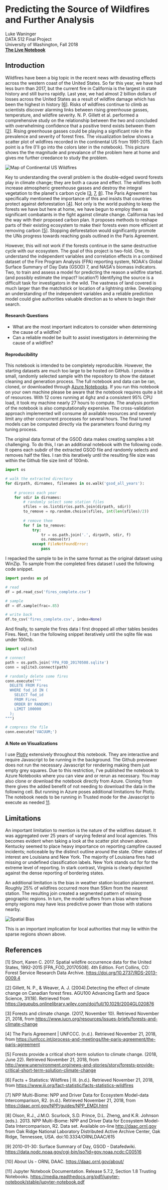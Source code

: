# Predicting the Source of Wildfires and Further Analysis
Luke Waninger  
DATA 512 Final Project  
University of Washington, Fall 2018  
__[The Live Notebook](https://notebooks.azure.com/lukewaninger/projects/wildfires)__

## Introduction
Wildfires have been a big topic in the recent news with devasting effects across the western coast of the United States. So far this year, we have had less burn than 2017, but the current fire in California is the largest in state history and still burns rapidly. Last year, we had almost 2 billion dollars of losses across the United States as a result of wildfire damage which has been the highest in history [[6](https://www.iii.org/fact-statistic/facts-statistics-wildfires)]. Risks of wildfires continue to climb as scientists discover alarming links between rising greenhouse gasses, temperature, and wildfire severity. N. P. Gillett et al. performed a comprehensive study on the relationship between the two and concluded with overwhelming confidence that a positive trend exists between them [[2](https://agupubs.onlinelibrary.wiley.com/doi/full/10.1029/2004GL020876)]. Rising greenhouse gasses could be playing a significant role in the prevalence and severity of forest fires. The visualization below shows a scatter plot of wildfires recorded in the continental US from 1991-2015. Each point is a fire (I'll go into the colors later in the notebook). This picture shows the the magnitude and prevalance of the problem here at home and gives me further creedance to study the problem.

![Map of Continental US Wildfires](https://github.com/lukeWaninger/hcds-final/blob/master/images/all_fires_map.JPG "Map of Continental US Wildfires")

Key to understanding the overall problem is the double-edged sword forests play in climate change; they are both a cause and effect. The wildfires both increase atmospheric greenhouse gasses and destroy the integral vegetation to the planet's carbon cycle [[3](https://www.iucn.org/resources/issues-briefs/forests-and-climate-change), [7](https://daac.ornl.gov/NPP/guides/NPP_EMDI.html), [8](http://daac.ornl.gov/)]. The Paris Agreement has specifically mentioned the importance of this and insists that countries protect against deforestation [[4](https://unfccc.int/process-and-meetings/the-paris-agreement/the-paris-agreement)]. Not only is the world pushing to keep the forests we have but here at home, we have begun to employ them as significant combatants in the fight against climate change. California has led the way with their proposed carbon plan. It proposes methods to reshape parts of their existing ecosystem to make their forests even more efficient at removing carbon [[5](http://www.unenvironment.org/news-and-stories/story/forests-provide-critical-short-term-solution-climate-change)]. Stopping deforestation would significantly promote the UNs progress towards reaching goals outlined in the Paris Agreement.

However, this will not work if the forests continue in the same destructive cycle with our ecosystem. The goal of this project is two-fold. One, to understand the independent variables and correlation effects in a combined dataset of the Fire Program Analysis (FPA) reporting system, NOAA's Global Surface Summary of Day Data (GSOD) 7, and  NASA's biomass indicators. Two, to train and assess a model for predicting the reason a wildfire started. (and possibly estimate the impact? location?) Identifying the source is a difficult task for investigators in the wild. The vastness of land covered is much larger than the matchstick or location of a lightning strike. Developing an understanding of the independent variables and a reliable prediction model could give authorities valuable direction as to where to begin their search.

#### Research Questions
* What are the most important indicators to consider when determining the cause of a wildfire?
* Can a reliable model be built to assist investigators in determining the cause of a wildfire?

####  Reproducibility
This notebook is intended to be completely reproducible. However, the starting datasets are much too large to be hosted on GitHub. I provide a small, randomly selected sample with the repository to show the dataset cleaning and generation process. The full notebook and data can be ran, cloned, or downloaded through [Azure Notebooks](https://notebooks.azure.com/lukewaninger/projects/wildfires). If you run this notebook on your own machine please be aware that the notebook requires quite a bit of resources. With 12 cores running at 4ghz and a consistent 95% CPU load, it took my machine nearly 27 hours to compute. The analysis portion of the notebook is also computationally expensive. The cross-validation approach implemented will consume all available resources and severely limit any other concurrent processes for several hours. The final tuned models can be computed directly via the parameters found during my tuning process.

The original data format of the GSOD data makes creating samples a bit challenging. To do this, I ran an additional notebook with the following code. It opens each subdir of the extracted GSOD file and randomly selects and removes half the files. I ran this iteratively until the resulting file size was within the Github file size limit of 100mb.

```Python
import os

# walk the extracted directory
for dirpath, dirnames, filenames in os.walk('gsod_all_years'):
    
    # process each year
    for sdir in dirnames:
        # randomly select some station files        
        sfiles = os.listdir(os.path.join(dirpath, sdir))
        to_remove = np.random.choice(sfiles, int(len(sfiles)/2))
        
        # remove them
        for f in to_remove:
            try:
                tr = os.path.join('.', dirpath, sdir, f)
                os.remove(tr)
            except FileNotFoundError:
                pass
```

I repacked the sample to be in the same format as the original dataset using WinZip. To sample from the completed fires dataset I used the following code snippet.

```Python
import pandas as pd

# read
df = pd.read_csv('fires_complete.csv')

# sample
df = df.sample(frac=.85)

# write back
df.to_csv('fires_complete.csv', index=None)
```

And finally, to sample the fires data I first dropped all other tables besides Fires. Next, I ran the following snippet iteratively until the sqlite file was under 100mb.

```Python
import sqlite3

# connect
path = os.path.join('FPA_FOD_20170508.sqlite')
conn = sqlite3.connect(path)

# randomly delete some fires
conn.execute("""
  DELETE FROM Fires
  WHERE fod_id IN (
    SELECT fod_id
    FROM Fires 
    ORDER BY RANDOM() 
    LIMIT 100000
  );
""")

# compress the file
conn.execute('VACUUM;')
```

#### A Note on Visualizations
I use [Plotly](https://plot.ly/python/) extensively throughout this notebook. They are interactive and require Javascript to be running in the background. The Github previewer does not run the necessary Javascript for rendering making them just empty grey squares. Due to this restriction, I've published the notebook to Azure Notebooks where you can view and or rerun as necessary. You may also clone or download the notebook directly from Azure. Cloning from there gives the added benefit of not needing to download the data in the following cell. But running in Azure poses additional limitations for Plotly. The notebook needs to be running in Trusted mode for the Javascript to execute as needed [11](https://media.readthedocs.org/pdf/jupyter-notebook/stable/jupyter-notebook.pdf).

## Limitations
An important limitation to mention is the nature of the wildfires dataset. It was aggregated over 25 years of varying federal and local agencies. This becomes evident when taking a look at the scatter plot shown above. Kentucky seemed to place heavy importance on reporting campfire caused incidents; noticeable by the distinct outline around the state. Other states of interest are Louisiana and New York. The majority of Louisiana fires had missing or undefined classification labels. New York stands out for for the extreme level of reporting. In stark contrast, Virginia is clearly depicted against the dense reporting of bordering states.

An additional limitation is the bias in weather station location placement. Roughly 25% of wildfires occurred more than 55km from the nearest station. The resulting join created a segmented pattern of missing geographic regions. In turn, the model suffers from a bias where those empty regions may have less predictive power than those with stations nearby.

![Spatial Bias](https://github.com/lukeWaninger/hcds-final/blob/master/images/spatial_bias.JPG "Spatial Bias")

This is an important implication for local authorities that may lie within the sparse regions shown above. 

## References
[1] Short, Karen C. 2017. Spatial wildfire occurrence data for the United States, 1992-2015 [FPA_FOD_20170508]. 4th Edition. Fort Collins, CO: Forest Service Research Data Archive. https://doi.org/10.2737/RDS-2013-0009.4

[2] Gillett, N. P., & Weaver, A. J. (2004).Detecting the effect of climate change on Canadian forest fires. AGU100 Advancing Earth and Space Science, 31(18). Retrieved from https://agupubs.onlinelibrary.wiley.com/doi/full/10.1029/2004GL020876

[3] Forests and climate change. (2017, November 10). Retrieved November 21, 2018, from https://www.iucn.org/resources/issues-briefs/forests-and-climate-change

[4] The Paris Agreement | UNFCCC. (n.d.). Retrieved November 21, 2018, from https://unfccc.int/process-and-meetings/the-paris-agreement/the-paris-agreement

[5] Forests provide a critical short-term solution to climate change. (2018, June 22). Retrieved November 21, 2018, from http://www.unenvironment.org/news-and-stories/story/forests-provide-critical-short-term-solution-climate-change

[6] Facts + Statistics: Wildfires | III. (n.d.). Retrieved November 21, 2018, from https://www.iii.org/fact-statistic/facts-statistics-wildfires

[7] NPP Multi-Biome: NPP and Driver Data for Ecosystem Model-data Intercomparison, R2. (n.d.). Retrieved November 21, 2018, from https://daac.ornl.gov/NPP/guides/NPP_EMDI.html

[8] Olson, R.J., J.M.O. Scurlock, S.D. Prince, D.L. Zheng, and K.R. Johnson (eds.). 2013. NPP Multi-Biome: NPP and Driver Data for Ecosystem Model-Data Intercomparison, R2. Data set. Available on-line http://daac.ornl.gov from Oak Ridge National Laboratory Distributed Active Archive Center, Oak Ridge, Tennessee, USA. doi:10.3334/ORNLDAAC/615

[9] 2010-01-30: Surface Summary of Day, GSOD - Datafedwiki. https://data.nodc.noaa.gov/cgi-bin/iso?id=gov.noaa.ncdc:C00516

[10] About Us - ORNL DAAC. https://daac.ornl.gov/about/

[11] Jupyter Notebook Documentation. Release 5.7.2, Section 1.8 Trusting Notebooks. https://media.readthedocs.org/pdf/jupyter-notebook/stable/jupyter-notebook.pdf
